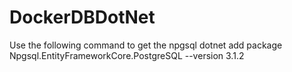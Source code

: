# DockerDBDotNet
Use the following command to get the npgsql
dotnet add package Npgsql.EntityFrameworkCore.PostgreSQL --version 3.1.2
